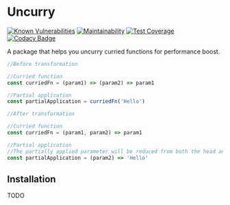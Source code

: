 # Uncurry

[![Known Vulnerabilities](https://snyk.io/test/github/winston0410/uncurry/badge.svg?targetFile=package.json)](https://snyk.io/test/github/winston0410/uncurry?targetFile=package.json) [![Maintainability](https://api.codeclimate.com/v1/badges/8503697bcf569800b298/maintainability)](https://codeclimate.com/github/winston0410/uncurry/maintainability) [![Test Coverage](https://api.codeclimate.com/v1/badges/8503697bcf569800b298/test_coverage)](https://codeclimate.com/github/winston0410/uncurry/test_coverage) [![Codacy Badge](https://app.codacy.com/project/badge/Grade/167e407501e24a79a4f8e43a9c78e470)](https://www.codacy.com/manual/winston0410/uncurry/dashboard?utm_source=github.com&utm_medium=referral&utm_content=winston0410/uncurry&utm_campaign=Badge_Grade)

A package that helps you uncurry curried functions for performance boost.

```javascript
//Before transformation

//Curried function
const curriedFn = (param1) => (param2) => param1

//Partial application
const partialApplication = curriedFn('Hello')
```

```javascript
//After transformation

//Curried function
const curriedFn = (param1, param2) => param1

//Partial application
//The partially applied parameter will be reduced from both the head and the body of the function.
const partialApplication = (param2) => 'Hello'
```

## Installation

TODO
